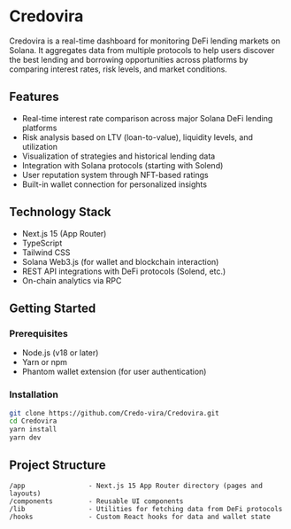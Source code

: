 # Credovira

Credovira is a real-time dashboard for monitoring DeFi lending markets on Solana. It aggregates data from multiple protocols to help users discover the best lending and borrowing opportunities across platforms by comparing interest rates, risk levels, and market conditions.

## Features

- Real-time interest rate comparison across major Solana DeFi lending platforms
- Risk analysis based on LTV (loan-to-value), liquidity levels, and utilization
- Visualization of strategies and historical lending data
- Integration with Solana protocols (starting with Solend)
- User reputation system through NFT-based ratings
- Built-in wallet connection for personalized insights

## Technology Stack

- Next.js 15 (App Router)
- TypeScript
- Tailwind CSS
- Solana Web3.js (for wallet and blockchain interaction)
- REST API integrations with DeFi protocols (Solend, etc.)
- On-chain analytics via RPC

## Getting Started

### Prerequisites

- Node.js (v18 or later)
- Yarn or npm
- Phantom wallet extension (for user authentication)

### Installation

```bash
git clone https://github.com/Credo-vira/Credovira.git
cd Credovira
yarn install
yarn dev
```

## Project Structure
```
/app                - Next.js 15 App Router directory (pages and layouts)
/components         - Reusable UI components
/lib                - Utilities for fetching data from DeFi protocols
/hooks              - Custom React hooks for data and wallet state
```